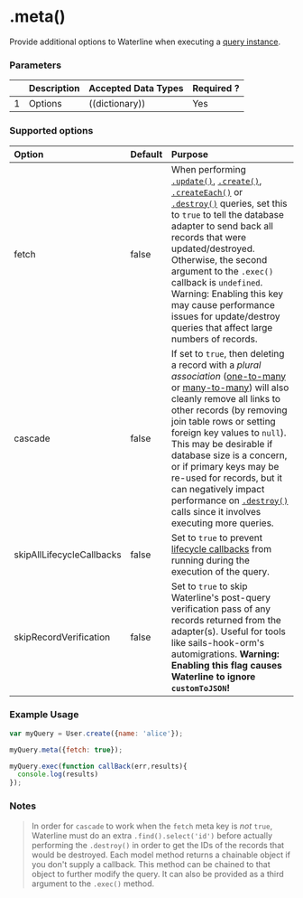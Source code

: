 # .meta()

Provide additional options to Waterline when executing a [query instance](http://sailsjs.com/documentation/reference/waterline-orm/queries).

### Parameters
|   |     Description     | Accepted Data Types | Required ? |
|---|---------------------|---------------------|------------|
| 1 |  Options        |      ((dictionary))       | Yes        |

### Supported options

Option                              | Default         | Purpose
:------------------------------------ | :---------------| :------------------------------
fetch                                 | false           | When performing [`.update()`](http://sailsjs.com/documentation/reference/waterline-orm/models/update), [`.create()`](http://sailsjs.com/documentation/reference/waterline-orm/models/create), [`.createEach()`](http://sailsjs.com/documentation/reference/waterline-orm/models/create-each) or [`.destroy()`](http://sailsjs.com/documentation/reference/waterline-orm/models/destroy) queries, set this to `true` to tell the database adapter to send back all records that were updated/destroyed.  Otherwise, the second argument to the `.exec()` callback is `undefined`.  Warning: Enabling this key may cause performance issues for update/destroy queries that affect large numbers of records.
cascade                               | false           | If set to `true`, then deleting a record with a _plural association_ ([one-to-many](http://sailsjs.com/documentation/concepts/models-and-orm/associations/one-to-many) or [many-to-many](http://sailsjs.com/documentation/concepts/models-and-orm/associations/many-to-many)) will also cleanly remove all links to other records (by removing join table rows or setting foreign key values to `null`).  This may be desirable if database size is a concern, or if primary keys may be re-used for records, but it can negatively impact performance on [`.destroy()`](http://sailsjs.com/documentation/reference/waterline-orm/models/destroy) calls since it involves executing more queries.
skipAllLifecycleCallbacks             | false           | Set to `true` to prevent [lifecycle callbacks](http://next.sailsjs.com/documentation/concepts/models-and-orm/lifecycle-callbacks) from running during the execution of the query.
skipRecordVerification                | false           | Set to `true` to skip Waterline's post-query verification pass of any records returned from the adapter(s).  Useful for tools like sails-hook-orm's automigrations.  **Warning: Enabling this flag causes Waterline to ignore `customToJSON`!**


### Example Usage

```javascript
var myQuery = User.create({name: 'alice'});

myQuery.meta({fetch: true});

myQuery.exec(function callBack(err,results){
  console.log(results)
});


```
### Notes
> In order for `cascade` to work when the `fetch` meta key is _not_ `true`, Waterline must do an extra `.find().select('id')` before actually performing the `.destroy()` in order to get the IDs of the records that would be destroyed.
> Each model method returns a chainable object if you don't supply a callback.  This method can be chained to that object to further modify the query.  It can also be provided as a third argument to the `.exec()` method.

<docmeta name="displayName" value=".meta()">
<docmeta name="pageType" value="method">
